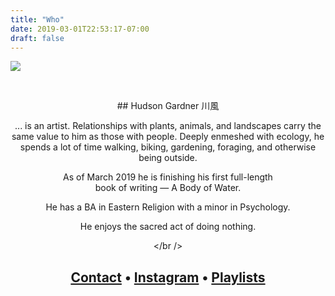 ```yaml
---
title: "Who"
date: 2019-03-01T22:53:17-07:00
draft: false
---
```


![](/img/hudson-gardner.png#center)  

&nbsp;
<center>
## Hudson Gardner
川風  

... is an artist. Relationships with plants, animals, and landscapes carry the same value to him as those with people. Deeply enmeshed with ecology, he spends a lot of time walking, biking, gardening, foraging, and otherwise being outside.

As of March 2019 he is finishing his first full-length  
book of writing — A Body of Water.

He has a BA in Eastern Religion with a minor in Psychology.

He enjoys the sacred act of doing nothing.

</br />

## [Contact](mailto:hudsonlgardner@gmail.com) • [Instagram](http://instagram.com/rivrwind) • [Playlists](https://open.spotify.com/user/hudsongardner?si=wOM4S_4NSX6Nl5StmqPsZA)
</center>
